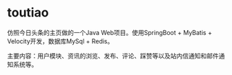 # toutiao
仿照今日头条的主页做的一个Java Web项目。使用SpringBoot + MyBatis + Velocity开发，数据库MySql + Redis。

主要内容：用户模块、资讯的浏览、发布、评论、踩赞等以及站内信通知和邮件通知系统等。
